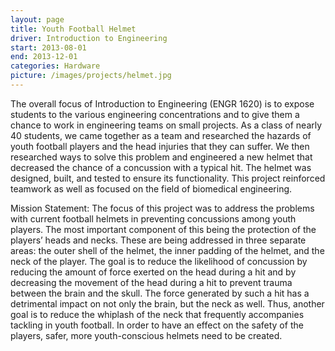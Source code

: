 ```yaml
---
layout: page
title: Youth Football Helmet
driver: Introduction to Engineering
start: 2013-08-01
end: 2013-12-01
categories: Hardware
picture: /images/projects/helmet.jpg
---
```


The overall focus of Introduction to Engineering (ENGR 1620) is to expose students to the various engineering concentrations and to give them a chance to work in engineering teams on small projects. As a class of nearly 40 students, we came together as a team and researched the hazards of youth football players and the head injuries that they can suffer. We then researched ways to solve this problem and engineered a new helmet that decreased the chance of a concussion with a typical hit. The helmet was designed, built, and tested to ensure its functionality. This project reinforced teamwork as well as focused on the field of biomedical engineering.

Mission Statement: The focus of this project was to address the problems with current football helmets in preventing concussions among youth players. The most important component of this being the protection of the players’ heads and necks. These are being addressed in three separate areas: the outer shell of the helmet, the inner padding of the helmet, and the neck of the player. The goal is to reduce the likelihood of concussion by reducing the amount of force exerted on the head during a hit and by decreasing the movement of the head during a hit to prevent trauma between the brain and the skull. The force generated by such a hit has a detrimental impact on not only the brain, but the neck as well. Thus, another goal is to reduce the whiplash of the neck that frequently accompanies tackling in youth football. In order to have an effect on the safety of the players, safer, more youth-conscious helmets need to be created.
